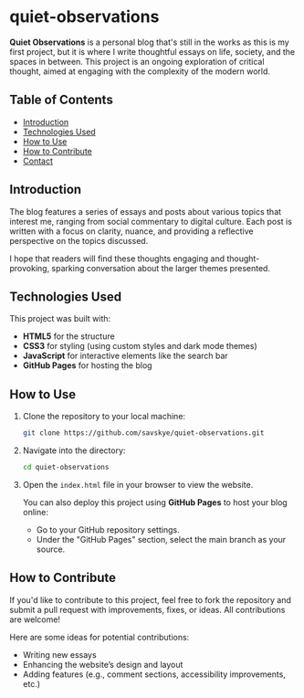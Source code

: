 # quiet-observations

**Quiet Observations** is a personal blog that's still in the works as this is my first project, but it is where I write thoughtful essays on life, society, and the spaces in between. This project is an ongoing exploration of critical thought, aimed at engaging with the complexity of the modern world.

## Table of Contents
- [Introduction](#introduction)
- [Technologies Used](#technologies-used)
- [How to Use](#how-to-use)
- [How to Contribute](#how-to-contribute)
- [Contact](#contact)

## Introduction
The blog features a series of essays and posts about various topics that interest me, ranging from social commentary to digital culture. Each post is written with a focus on clarity, nuance, and providing a reflective perspective on the topics discussed.

I hope that readers will find these thoughts engaging and thought-provoking, sparking conversation about the larger themes presented.

## Technologies Used
This project was built with:
- **HTML5** for the structure
- **CSS3** for styling (using custom styles and dark mode themes)
- **JavaScript** for interactive elements like the search bar
- **GitHub Pages** for hosting the blog

## How to Use
1. Clone the repository to your local machine:
    ```bash
    git clone https://github.com/savskye/quiet-observations.git
    ```
2. Navigate into the directory:
    ```bash
    cd quiet-observations
    ```
3. Open the `index.html` file in your browser to view the website.
   
   You can also deploy this project using **GitHub Pages** to host your blog online:
    - Go to your GitHub repository settings.
    - Under the "GitHub Pages" section, select the main branch as your source.

## How to Contribute
If you'd like to contribute to this project, feel free to fork the repository and submit a pull request with improvements, fixes, or ideas. All contributions are welcome!

Here are some ideas for potential contributions:
- Writing new essays
- Enhancing the website’s design and layout
- Adding features (e.g., comment sections, accessibility improvements, etc.)
